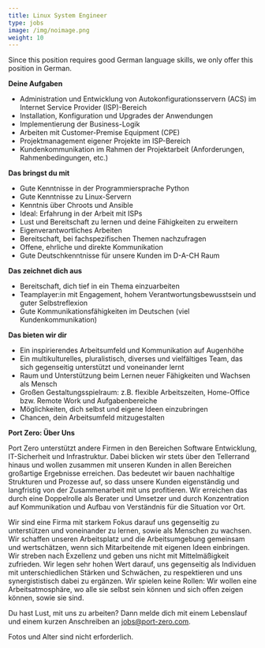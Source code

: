 ```yaml
---
title: Linux System Engineer
type: jobs
image: /img/noimage.png
weight: 10
---
```


Since this position requires good German language skills, we only offer this position in German.


**Deine Aufgaben**
- Administration und Entwicklung von Autokonfigurationsservern (ACS) im Internet Service Provider (ISP)-Bereich
- Installation, Konfiguration und Upgrades der Anwendungen
- Implementierung der Business-Logik
- Arbeiten mit Customer-Premise Equipment (CPE)
- Projektmanagement eigener Projekte im ISP-Bereich
- Kundenkommunikation im Rahmen der Projektarbeit (Anforderungen, Rahmenbedingungen, etc.)

**Das bringst du mit**
- Gute Kenntnisse in der Programmiersprache Python
- Gute Kenntnisse zu Linux-Servern
- Kenntnis über Chroots und Ansible
- Ideal: Erfahrung in der Arbeit mit ISPs
- Lust und Bereitschaft zu lernen und deine Fähigkeiten zu erweitern
- Eigenverantwortliches Arbeiten
- Bereitschaft, bei fachspezifischen Themen nachzufragen
- Offene, ehrliche und direkte Kommunikation
- Gute Deutschkenntnisse für unsere Kunden im D-A-CH Raum

**Das zeichnet dich aus**
- Bereitschaft, dich tief in ein Thema einzuarbeiten
- Teamplayer:in mit Engagement, hohem Verantwortungsbewusstsein und guter Selbstreflexion
- Gute Kommunikationsfähigkeiten im Deutschen (viel Kundenkommunikation)

**Das bieten wir dir**
- Ein inspirierendes Arbeitsumfeld und Kommunikation auf Augenhöhe
- Ein multikulturelles, pluralistisch, diverses und vielfältiges Team, das sich gegenseitig unterstützt und voneinander lernt
- Raum und Unterstützung beim Lernen neuer Fähigkeiten und Wachsen als Mensch
- Großen Gestaltungsspielraum: z.B. flexible Arbeitszeiten, Home-Office bzw. Remote Work und Aufgabenbereiche
- Möglichkeiten, dich selbst und eigene Ideen einzubringen
- Chancen, dein Arbeitsumfeld mitzugestalten

**Port Zero: Über Uns**

Port Zero unterstützt andere Firmen in den Bereichen Software Entwicklung, IT-Sicherheit und
Infrastruktur. Dabei blicken wir stets über den Tellerrand hinaus und wollen zusammen mit unseren
Kunden in allen Bereichen großartige Ergebnisse erreichen. Das bedeutet wir bauen nachhaltige
Strukturen und Prozesse auf, so dass unsere Kunden eigenständig und langfristig von der
Zusammenarbeit mit uns profitieren. Wir erreichen das durch eine Doppelrolle als Berater und
Umsetzer und durch Konzentration auf Kommunikation und Aufbau von Verständnis für die Situation vor
Ort.

Wir sind eine Firma mit starkem Fokus darauf uns gegenseitig zu unterstützen und voneinander zu
lernen, sowie als Menschen zu wachsen. Wir schaffen unseren Arbeitsplatz und die Arbeitsumgebung
gemeinsam und wertschätzen, wenn sich Mitarbeitende mit eigenen Ideen einbringen. Wir streben nach
Exzellenz und geben uns nicht mit Mittelmäßigkeit zufrieden. Wir legen sehr hohen Wert darauf,
uns gegenseitig als Individuen mit unterschiedlichen Stärken und Schwächen, zu respektieren und uns
synergististisch dabei zu ergänzen.
Wir spielen keine Rollen: Wir wollen eine Arbeitsatmosphäre, wo alle sie selbst sein können und sich
offen zeigen können, sowie sie sind.

Du hast Lust, mit uns zu arbeiten? Dann melde dich mit einem Lebenslauf und einem kurzen Anschreiben
an jobs@port-zero.com.

Fotos und Alter sind nicht erforderlich.
